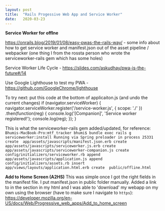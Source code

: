 ```yaml
---
layout: post
title:  "Rails Progessive Web App and Service Worker"
date:   2020-03-23
---
```


**Service Worker for offlne**

https://onrails.blog/2019/01/08/easy-pwas-the-rails-way/ - some info about how to get service worker and manifest.json out of the asset pipeline / webpacker (one thing I from the rossta person who wrote the serviceworker-rails gem which has some holes)

Service Worker Life Cycle - https://slides.com/askudhay/pwa-is-the-future#/14

Use Google Lighthouse to test my PWA - https://github.com/GoogleChrome/lighthouse

To try next: put this code at the bottom of applicaiton.js (and undo the current changes)
if (navigator.serviceWorker) {
  navigator.serviceWorker.register('/service-worker.js', { scope: './' })
    .then(function(reg) {
      console.log('[Companion]', 'Service worker registered!');
      console.log(reg);
    });
}

This is what the serviceworker-rails gem added/updated, for reference:
`Bhumis-MacBook-Pro:mtf_tracker bhumi$ bundle exec rails g serviceworker:install
Running via Spring preloader in process 25331
      create  app/assets/javascripts/manifest.json.erb
      create  app/assets/javascripts/serviceworker.js.erb
      create  app/assets/javascripts/serviceworker-companion.js
      create  config/initializers/serviceworker.rb
      append  app/assets/javascripts/application.js
      append  config/initializers/assets.rb
      insert  app/views/layouts/application.html.erb
      create  public/offline.html`


**Add to Home Screen (A2HS)**
This was simple once I got the right fields in the manifest file. I put manifest.json in public folder manually. Added a link to in the <head> section in my html and I was able to 'download' my webapp on my own using the browser (have to make sure I navigate to `https`):
  https://developer.mozilla.org/en-US/docs/Web/Progressive_web_apps/Add_to_home_screen